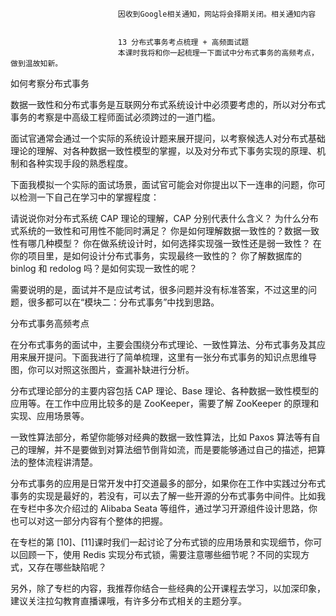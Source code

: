 
                            
                            因收到Google相关通知，网站将会择期关闭。相关通知内容
                            
                            
                            13 分布式事务考点梳理 + 高频面试题
                            本课时我将和你一起梳理一下面试中分布式事务的高频考点，做到温故知新。

如何考察分布式事务

数据一致性和分布式事务是互联网分布式系统设计中必须要考虑的，所以对分布式事务的考察是中高级工程师面试必须跨过的一道门槛。

面试官通常会通过一个实际的系统设计题来展开提问，以考察候选人对分布式基础理论的理解、对各种数据一致性模型的掌握，以及对分布式下事务实现的原理、机制和各种实现手段的熟悉程度。

下面我模拟一个实际的面试场景，面试官可能会对你提出以下一连串的问题，你可以检测一下自己在学习中的掌握程度：


请说说你对分布式系统 CAP 理论的理解，CAP 分别代表什么含义？
为什么分布式系统的一致性和可用性不能同时满足？
你是如何理解数据一致性的？数据一致性有哪几种模型？
你在做系统设计时，如何选择实现强一致性还是弱一致性？
在你的项目里，是如何设计分布式事务，实现最终一致性的？
你了解数据库的 binlog 和 redolog 吗？是如何实现一致性的呢？


需要说明的是，面试并不是应试考试，很多问题并没有标准答案，不过这里的问题，很多都可以在“模块二：分布式事务”中找到思路。

分布式事务高频考点

在分布式事务的面试中，主要会围绕分布式理论、一致性算法、分布式事务及其应用来展开提问。下面我进行了简单梳理，这里有一张分布式事务的知识点思维导图，你可以对照这张图片，查漏补缺进行分析。



分布式理论部分的主要内容包括 CAP 理论、Base 理论、各种数据一致性模型的应用等。在工作中应用比较多的是 ZooKeeper，需要了解 ZooKeeper 的原理和实现、应用场景等。

一致性算法部分，希望你能够对经典的数据一致性算法，比如 Paxos 算法等有自己的理解，并不是要做到对算法细节倒背如流，而是要能够通过自己的描述，把算法的整体流程讲清楚。

分布式事务的应用是日常开发中打交道最多的部分，如果你在工作中实践过分布式事务的实现是最好的，若没有，可以去了解一些开源的分布式事务中间件。比如我在专栏中多次介绍过的 Alibaba Seata 等组件，通过学习开源组件设计思路，你也可以对这一部分内容有个整体的把握。

在专栏的第 [10]、[11]课时我们一起讨论了分布式锁的应用场景和实现细节，你可以回顾一下，使用 Redis 实现分布式锁，需要注意哪些细节呢？不同的实现方式，又存在哪些缺陷呢？

另外，除了专栏的内容，我推荐你结合一些经典的公开课程去学习，以加深印象，建议关注拉勾教育直播课哦，有许多分布式相关的主题分享。

                        
                        
                            
